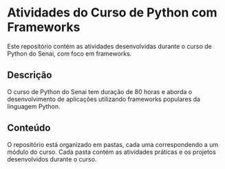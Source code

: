 # Atividades do Curso de Python com Frameworks

Este repositório contém as atividades desenvolvidas durante o curso de Python do Senai, com foco em frameworks.

## Descrição

O curso de Python do Senai tem duração de 80 horas e aborda o desenvolvimento de aplicações utilizando frameworks populares da linguagem Python.

## Conteúdo

O repositório está organizado em pastas, cada uma correspondendo a um módulo do curso. Cada pasta contém as atividades práticas e os projetos desenvolvidos durante o curso.

